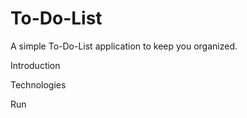 # To-Do-List
A simple To-Do-List application to keep you organized. 


Introduction

Technologies

Run
